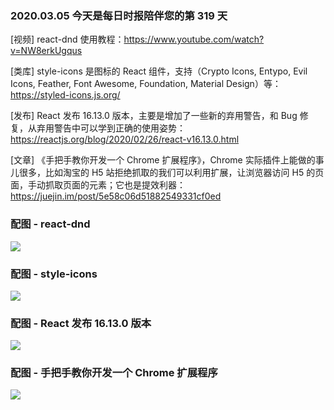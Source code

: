 ### 2020.03.05 今天是每日时报陪伴您的第 319 天

[视频] react-dnd 使用教程：<https://www.youtube.com/watch?v=NW8erkUgqus>

[类库] style-icons 是图标的 React 组件，支持（Crypto Icons, Entypo, Evil Icons, Feather, Font Awesome, Foundation, Material Design）等：<https://styled-icons.js.org/>

[发布] React 发布 16.13.0 版本，主要是增加了一些新的弃用警告，和 Bug 修复，从弃用警告中可以学到正确的使用姿势：<https://reactjs.org/blog/2020/02/26/react-v16.13.0.html>

[文章] 《手把手教你开发一个 Chrome 扩展程序》，Chrome 实际插件上能做的事儿很多，比如淘宝的 H5 站拒绝抓取的我们可以利用扩展，让浏览器访问 H5 的页面，手动抓取页面的元素；它也是提效利器：<https://juejin.im/post/5e58c06d51882549331cf0ed>

### 配图 - react-dnd

![](http://qn.40zhe.com/20200305182003.png)

### 配图 - style-icons

![](http://qn.40zhe.com/20200305182049.png)

### 配图 - React 发布 16.13.0 版本

![](https://reactjs.org/static/hydration-warning-after-abf3b580867e79d5f377330842bb6522-e593b.png)

### 配图 - 手把手教你开发一个 Chrome 扩展程序

![](http://qn.40zhe.com/20200305182156.png)
